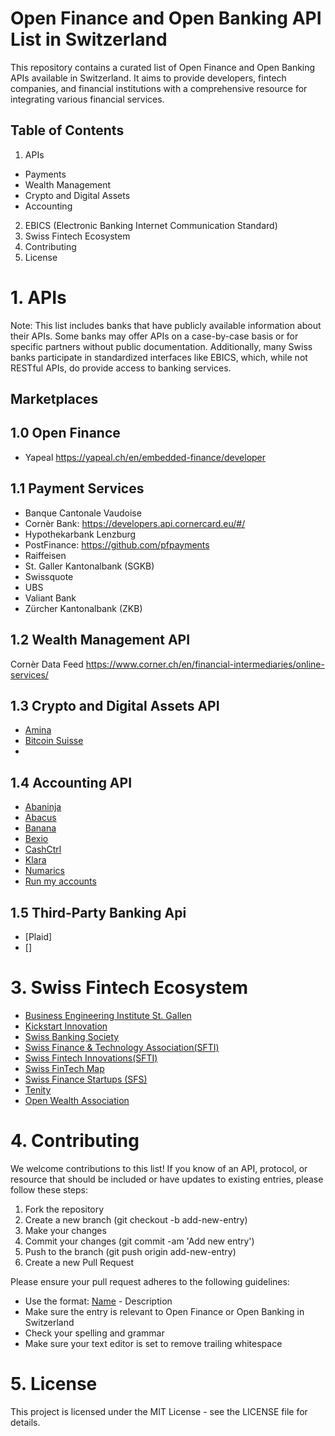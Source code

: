 # Open Finance and Open Banking API List in Switzerland
This repository contains a curated list of Open Finance and Open Banking APIs available in Switzerland. It aims to provide developers, fintech companies, and financial institutions with a comprehensive resource for integrating various financial services.

## Table of Contents
1. APIs
* Payments 
* Wealth Management
* Crypto and Digital Assets
* Accounting
2. EBICS (Electronic Banking Internet Communication Standard)
3. Swiss Fintech Ecosystem
4. Contributing
5. License

# 1. APIs 
Note: This list includes banks that have publicly available information about their APIs. Some banks may offer APIs on a case-by-case basis or for specific partners without public documentation. Additionally, many Swiss banks participate in standardized interfaces like EBICS, which, while not RESTful APIs, do provide access to banking services.
## Marketplaces


## 1.0 Open Finance
* Yapeal https://yapeal.ch/en/embedded-finance/developer

## 1.1 Payment Services
* Banque Cantonale Vaudoise
* Cornèr Bank: https://developers.api.cornercard.eu/#/
* Hypothekarbank Lenzburg
* PostFinance: https://github.com/pfpayments
* Raiffeisen
* St. Galler Kantonalbank (SGKB)
* Swissquote
* UBS
* Valiant Bank
* Zürcher Kantonalbank (ZKB)
  
## 1.2 Wealth Management API
Cornèr Data Feed https://www.corner.ch/en/financial-intermediaries/online-services/

## 1.3 Crypto and Digital Assets API
* [Amina](https://www.aminagroup.com/corporates/banking/#api)
* [Bitcoin Suisse](https://docs.bitcoinsuisse.com/api/)
* 
## 1.4 Accounting API
* [Abaninja](https://abaninja.ch/apidocs/)
* [Abacus](https://apihub.abacus.ch/)
* [Banana](https://www.banana.ch/doc/en/node/4714)
* [Bexio](https://docs.bexio.com/)
* [CashCtrl](https://app.cashctrl.com/static/help/en/api/index.html#intro)
* [Klara](https://api.klara.ch/docs)
* [Numarics](https://www.numarics.com/en/api-referenz)
* [Run my accounts](https://www.runmyaccounts.ch/support-artikel/run-my-accounts-restful-api/)
  
## 1.5 Third-Party Banking Api
* [Plaid]
* []

# 3. Swiss Fintech Ecosystem
* [Business Engineering Institute St. Gallen](https://www.bei-sg.ch/)
* [Kickstart Innovation](https://www.kickstart-innovation.com/)
* [Swiss Banking Society](https://www.swissbanking.ch/)
* [Swiss Finance & Technology Association(SFTI)](https://swissfinte.ch/)
* [Swiss Fintech Innovations(SFTI)](https://swissfintechinnovations.ch/) 
* [Swiss FinTech Map](https://fintechmap.ch/)
* [Swiss Finance Startups (SFS)](https://swissfinancestartups.com/)
* [Tenity](https://www.tenity.com/)
* [Open Wealth Association](https://openwealth.ch/)

# 4. Contributing
We welcome contributions to this list! If you know of an API, protocol, or resource that should be included or have updates to existing entries, please follow these steps:

1. Fork the repository
2. Create a new branch (git checkout -b add-new-entry)
3. Make your changes
4. Commit your changes (git commit -am 'Add new entry')
5. Push to the branch (git push origin add-new-entry)
6. Create a new Pull Request

Please ensure your pull request adheres to the following guidelines:

* Use the format: [Name](link) - Description
* Make sure the entry is relevant to Open Finance or Open Banking in Switzerland
* Check your spelling and grammar
* Make sure your text editor is set to remove trailing whitespace

# 5. License
This project is licensed under the MIT License - see the LICENSE file for details.
